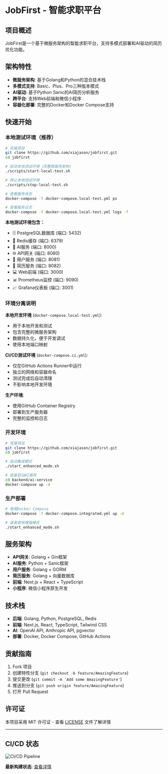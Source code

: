 # JobFirst - 智能求职平台

## 项目概述

JobFirst是一个基于微服务架构的智能求职平台，支持多模式部署和AI驱动的简历优化功能。

## 架构特性

- **微服务架构**: 基于Golang和Python的混合技术栈
- **多模式支持**: Basic、Plus、Pro三种版本模式
- **AI驱动**: 基于Python Sanic的AI简历分析服务
- **跨平台**: 支持Web前端和微信小程序
- **容器化部署**: 完整的Docker和Docker Compose支持

## 快速开始

### 本地测试环境（推荐）

```bash
# 克隆项目
git clone https://github.com/xiajason/jobfirst.git
cd jobfirst

# 启动本地测试环境（完整微服务架构）
./scripts/start-local-test.sh

# 停止本地测试环境
./scripts/stop-local-test.sh

# 查看服务状态
docker-compose -f docker-compose.local-test.yml ps

# 查看服务日志
docker-compose -f docker-compose.local-test.yml logs -f
```

**本地测试环境包含：**
- 🗄️ PostgreSQL数据库 (端口: 5432)
- 🔴 Redis缓存 (端口: 6379)
- 🤖 AI服务 (端口: 8000)
- 🌐 API网关 (端口: 8080)
- 👤 用户服务 (端口: 8081)
- 📄 简历服务 (端口: 8082)
- 💻 Web前端 (端口: 3000)
- 📊 Prometheus监控 (端口: 9090)
- 📈 Grafana仪表板 (端口: 3001)

### 环境分离说明

**本地开发环境** (`docker-compose.local-test.yml`):
- 用于本地开发和测试
- 包含完整的微服务架构
- 数据持久化，便于开发调试
- 使用本地端口映射

**CI/CD测试环境** (`docker-compose.ci.yml`):
- 仅在GitHub Actions Runner中运行
- 独立的网络和容器命名
- 测试完成后自动清理
- 不影响本地开发环境

**生产环境**:
- 使用GitHub Container Registry
- 部署到生产服务器
- 完整的监控和日志

### 开发环境

```bash
# 克隆项目
git clone https://github.com/xiajason/jobfirst.git
cd jobfirst

# 启动集成模式
./start_enhanced_mode.sh

# 或者启动AI服务
cd backend/ai-service
docker-compose up -d
```

### 生产部署

```bash
# 使用Docker Compose
docker-compose -f docker-compose.integrated.yml up -d

# 或者使用增强模式
./start_enhanced_mode.sh
```

## 服务架构

- **API网关**: Golang + Gin框架
- **AI服务**: Python + Sanic框架
- **用户服务**: Golang + GORM
- **简历服务**: Golang + 向量数据库
- **前端**: Next.js + React + TypeScript
- **小程序**: 微信小程序原生开发

## 技术栈

- **后端**: Golang, Python, PostgreSQL, Redis
- **前端**: Next.js, React, TypeScript, Tailwind CSS
- **AI**: OpenAI API, Anthropic API, pgvector
- **部署**: Docker, Docker Compose, GitHub Actions

## 贡献指南

1. Fork 项目
2. 创建特性分支 (`git checkout -b feature/AmazingFeature`)
3. 提交更改 (`git commit -m 'Add some AmazingFeature'`)
4. 推送到分支 (`git push origin feature/AmazingFeature`)
5. 打开 Pull Request

## 许可证

本项目采用 MIT 许可证 - 查看 [LICENSE](LICENSE) 文件了解详情

---

## CI/CD 状态

![CI/CD Pipeline](https://github.com/xiajason/jobfirst/workflows/JobFirst%20CI%2FCD%20Pipeline/badge.svg?branch=develop)

**最新构建状态**: [查看详情](https://github.com/xiajason/jobfirst/actions/workflows/ci-cd-pipeline.yml)
